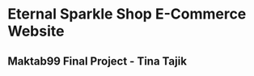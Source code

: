 <h1>Eternal Sparkle Shop E-Commerce Website</h1>
<h2>Maktab99 Final Project - Tina Tajik</h2>





 
